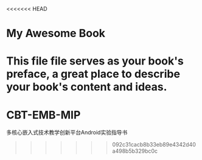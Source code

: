 <<<<<<< HEAD
# My Awesome Book

This file file serves as your book's preface, a great place to describe your book's content and ideas.
=======
# CBT-EMB-MIP
 多核心嵌入式技术教学创新平台Android实验指导书
>>>>>>> 092c31cacb8b33eb89e4342d40a498b5b329bc0c
